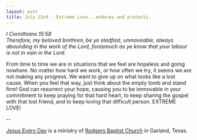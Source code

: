 ```yaml
---
layout: post
title: July 22nd - Extreme Love...endures and protects.
---
```


_I Corinthians 15:58  
Therefore, my beloved brethren, be ye stedfast, unmoveable, always
abounding in the work of the Lord, forasmuch as ye know that your
labour is not in vain in the Lord._

From time to time we are in situations that we feel are hopeless
and going nowhere. No matter how hard we work, or how often we try,
it seems we are not making any progress. We want to give up on what
looks like a lost cause. When you feel that way, just think about the
empty tomb and stand firm! God can resurrect your hope, causing you to
be immovable in your commitment to keep praying for that hard heart,
to keep sharing the gospel with that lost friend, and to keep loving
that difficult person. EXTREME LOVE!

 --

<a href=http://jesuseveryday.net>Jesus Every Day</a> is a ministry of <a href=http://rodgersbaptist.net>Rodgers Baptist Church</a> in Garland, Texas.
